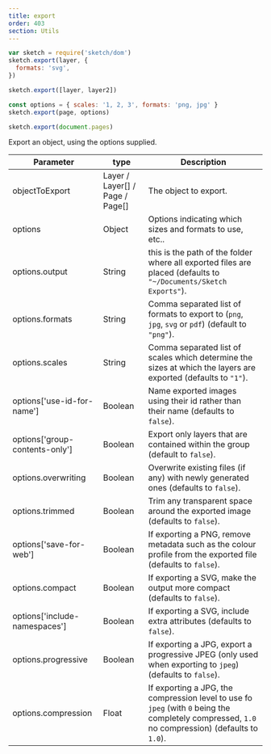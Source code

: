 ```yaml
---
title: export
order: 403
section: Utils
---
```


```javascript
var sketch = require('sketch/dom')
sketch.export(layer, {
  formats: 'svg',
})
```

```javascript
sketch.export([layer, layer2])
```

```javascript
const options = { scales: '1, 2, 3', formats: 'png, jpg' }
sketch.export(page, options)
```

```javascript
sketch.export(document.pages)
```

Export an object, using the options supplied.

| Parameter                      | type                            | Description                                                                                                                                      |
| ------------------------------ | ------------------------------- | ------------------------------------------------------------------------------------------------------------------------------------------------ |
| objectToExport                 | Layer / Layer[] / Page / Page[] | The object to export.                                                                                                                            |
| options                        | Object                          | Options indicating which sizes and formats to use, etc..                                                                                         |
| options.output                 | String                          | this is the path of the folder where all exported files are placed (defaults to `"~/Documents/Sketch Exports"`).                                 |
| options.formats                | String                          | Comma separated list of formats to export to (`png`, `jpg`, `svg` or `pdf`) (default to `"png"`).                                                |
| options.scales                 | String                          | Comma separated list of scales which determine the sizes at which the layers are exported (defaults to `"1"`).                                   |
| options['use-id-for-name']     | Boolean                         | Name exported images using their id rather than their name (defaults to `false`).                                                                |
| options['group-contents-only'] | Boolean                         | Export only layers that are contained within the group (default to `false`).                                                                     |
| options.overwriting            | Boolean                         | Overwrite existing files (if any) with newly generated ones (defaults to `false`).                                                               |
| options.trimmed                | Boolean                         | Trim any transparent space around the exported image (defaults to `false`).                                                                      |
| options['save-for-web']        | Boolean                         | If exporting a PNG, remove metadata such as the colour profile from the exported file (defaults to `false`).                                     |
| options.compact                | Boolean                         | If exporting a SVG, make the output more compact (defaults to `false`).                                                                          |
| options['include-namespaces']  | Boolean                         | If exporting a SVG, include extra attributes (defaults to `false`).                                                                              |
| options.progressive            | Boolean                         | If exporting a JPG, export a progressive JPEG (only used when exporting to `jpeg`) (defaults to `false`).                                        |
| options.compression            | Float                           | If exporting a JPG, the compression level to use fo `jpeg` (with `0` being the completely compressed, `1.0` no compression) (defaults to `1.0`). |
